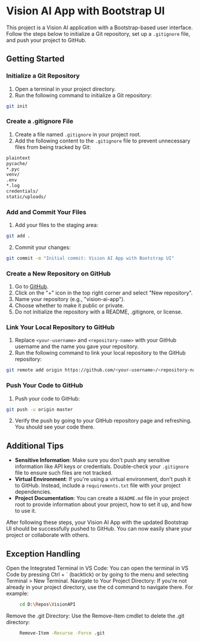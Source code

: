 # Vision AI App with Bootstrap UI

This project is a Vision AI application with a Bootstrap-based user interface. Follow the steps below to initialize a Git repository, set up a `.gitignore` file, and push your project to GitHub.

## Getting Started

### Initialize a Git Repository

1. Open a terminal in your project directory.
2. Run the following command to initialize a Git repository:
```sh
git init
```

### Create a .gitignore File

1. Create a file named `.gitignore` in your project root.
2. Add the following content to the `.gitignore` file to prevent unnecessary files from being tracked by Git:

```sh
plaintext
pycache/
*.pyc
venv/
.env
*.log
credentials/
static/uploads/
```


### Add and Commit Your Files

1. Add your files to the staging area:

```sh
git add .
```

2. Commit your changes:

```sh
git commit -m "Initial commit: Vision AI App with Bootstrap UI"
```

### Create a New Repository on GitHub

1. Go to [GitHub](https://github.com/).
2. Click on the "+" icon in the top right corner and select "New repository".
3. Name your repository (e.g., "vision-ai-app").
4. Choose whether to make it public or private.
5. Do not initialize the repository with a README, .gitignore, or license.

### Link Your Local Repository to GitHub

1. Replace `<your-username>` and `<repository-name>` with your GitHub username and the name you gave your repository.
2. Run the following command to link your local repository to the GitHub repository:

```sh
git remote add origin https://github.com/<your-username>/<repository-name>.git
```


### Push Your Code to GitHub

1. Push your code to GitHub:

```sh
git push -u origin master
```

2. Verify the push by going to your GitHub repository page and refreshing. You should see your code there.

## Additional Tips

- **Sensitive Information**: Make sure you don't push any sensitive information like API keys or credentials. Double-check your `.gitignore` file to ensure such files are not tracked.
- **Virtual Environment**: If you're using a virtual environment, don't push it to GitHub. Instead, include a `requirements.txt` file with your project dependencies.
- **Project Documentation**: You can create a `README.md` file in your project root to provide information about your project, how to set it up, and how to use it.

After following these steps, your Vision AI App with the updated Bootstrap UI should be successfully pushed to GitHub. You can now easily share your project or collaborate with others.

## Exception Handling
Open the Integrated Terminal in VS Code:
You can open the terminal in VS Code by pressing Ctrl + ` (backtick) or by going to the menu and selecting Terminal > New Terminal.
Navigate to Your Project Directory:
If you're not already in your project directory, use the cd command to navigate there. For example:
```sh
     cd D:\Repos\VisionAPI
```
Remove the .git Directory:
Use the Remove-Item cmdlet to delete the .git directory:

```sh
     Remove-Item -Recurse -Force .git
```
